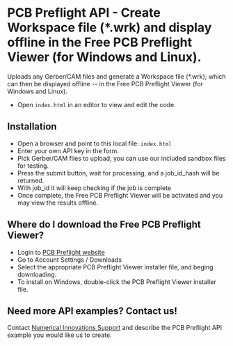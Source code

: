 # PCB Preflight API - Create Workspace file (*.wrk) and display offline in the Free PCB Preflight Viewer (for Windows and Linux).
Uploads any Gerber/CAM files and generate a Workspace file (*.wrk); which can then be displayed offline -- in the Free PCB Preflight Viewer (for Windows and Linux).
* Open `index.html` in an editor to view and edit the code.

## Installation
* Open a browser and point to this local file: `index.html`
* Enter your own API key in the form.
* Pick Gerber/CAM files to upload, you can use our included sandbox files for testing.
* Press the submit button, wait for processing, and a job_id_hash will be returned.
* With job_id it will keep checking if the job is complete
* Once complete, the Free PCB Preflight Viewer will be activated and you may view the results offline.

## Where do I download the Free PCB Preflight Viewer?
* Login to <a href="https://www.pcbpreflight.com/landing/login">PCB Preflight website</a>
* Go to Account Settings / Downloads
* Select the appropriate PCB Preflight Viewer installer file, and beging downloading.
* To install on Windows, double-click the PCB Preflight Viewer installer file.

## Need more API examples? Contact us!
Contact <a href="https://support.numericalinnovations.com/support/tickets/new">Numerical Innovations Support</a> and describe the PCB Preflight API example you would like us to create.
